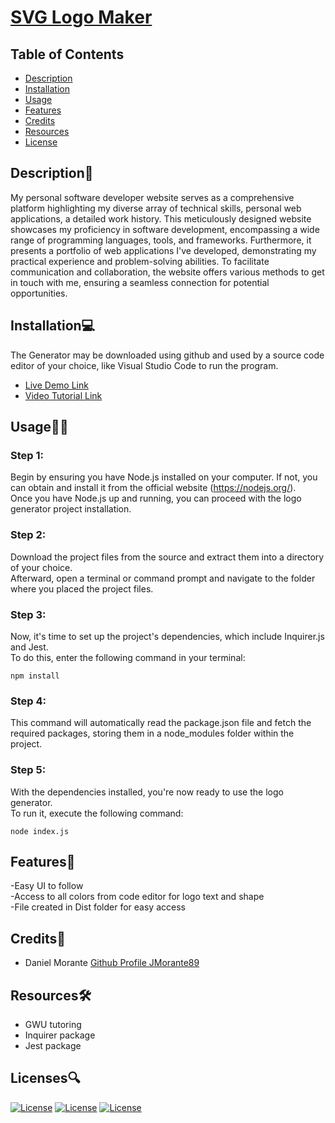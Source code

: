 # [SVG Logo Maker](https://github.com/JMorante89/SVG-Logo-Maker-Project)

  ## Table of Contents
  - [Description](#description📝)
  - [Installation](#installation💻)
  - [Usage](#usage👨‍💻)
  - [Features](#features🎁)
  - [Credits](#credits📣)
  - [Resources](#resources🛠️)
  - [License](#licenses🔍)

## Description📝
My personal software developer website serves as a comprehensive platform highlighting my diverse array of technical skills, personal web applications, a detailed work history. This meticulously designed website showcases my proficiency in software development, encompassing a wide range of programming languages, tools, and frameworks. Furthermore, it presents a portfolio of web applications I've developed, demonstrating my practical experience and problem-solving abilities. To facilitate communication and collaboration, the website offers various methods to get in touch with me, ensuring a seamless connection for potential opportunities.

## Installation💻
The Generator may be downloaded using github and used by a source code editor of your choice, like Visual Studio Code to run the program.
- [Live Demo Link](https://github.com/JMorante89/SVG-Logo-Maker-Project)
- [Video Tutorial Link]()

## Usage👨‍💻

### Step 1: 
Begin by ensuring you have Node.js installed on your computer. If not, you can obtain and install it from the official website (https://nodejs.org/).   
Once you have Node.js up and running, you can proceed with the logo generator project installation.

### Step 2:
Download the project files from the source and extract them into a directory of your choice.  
Afterward, open a terminal or command prompt and navigate to the folder where you placed the project files.

### Step 3: 
Now, it's time to set up the project's dependencies, which include Inquirer.js and Jest.  
To do this, enter the following command in your terminal: 

    npm install

### Step 4: 
This command will automatically read the package.json file and fetch the required packages, storing them in a node_modules folder within the project.

### Step 5:
With the dependencies installed, you're now ready to use the logo generator.  
To run it, execute the following command:

    node index.js


## Features🎁
-Easy UI to follow  
-Access to all colors from code editor for logo text and shape  
-File created in Dist folder for easy access

 ## Credits📣
- Daniel Morante 
  [Github Profile JMorante89](https://github.com/JMorante89)

## Resources🛠️
- GWU tutoring
- Inquirer package
- Jest package

## Licenses🔍
[![License](https://img.shields.io/badge/License-Apache-blue.svg)](https://www.apache.org/licenses/LICENSE-2.0) [![License](https://img.shields.io/badge/License-GNU-blue.svg)](https://www.gnu.org/licenses/gpl-3.0.en.html) [![License](https://img.shields.io/badge/License-MPL_2.0-blue.svg)](https://www.mozilla.org/en-US/MPL/2.0/) 
